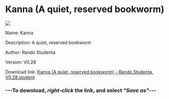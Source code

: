 # Kanna (A quiet, reserved bookworm)

<img src = "https://raw.githubusercontent.com/Arbiter1223/Koukou-Gurashi-Custom-Students/master/Students/Files/Kanna%20(A%20quiet%2C%20reserved%20bookworm).png">

Name: Kanna

Description: A quiet, reserved bookworm

Author: Rando Studenta

Version: V0.28

Download link: <a href="https://raw.githubusercontent.com/Arbiter1223/Koukou-Gurashi-Custom-Students/master/Students/Files/Kanna%20(A%20quiet%2C%20reserved%20bookworm)%20-%20Rando%20Studenta%2C%20V0.28.student">Kanna (A quiet, reserved bookworm) - Rando Studenta, V0.28.student</a>

### ---**To download, _right-click_ the link, and select _"Save as"_**---

